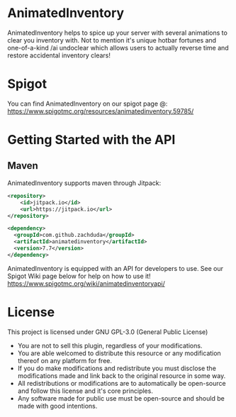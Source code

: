 # AnimatedInventory
AnimatedInventory helps to spice up your server with several animations to clear you inventory with. Not to mention it's unique hotbar fortunes and one-of-a-kind /ai undoclear which allows users to actually reverse time and restore accidental inventory clears!

# Spigot
You can find AnimatedInventory on our spigot page @: https://www.spigotmc.org/resources/animatedinventory.59785/

# Getting Started with the API

## Maven
AnimatedInventory supports maven through Jitpack:
```xml
<repository>
    <id>jitpack.io</id>
    <url>https://jitpack.io</url>
</repository>
```
```xml
<dependency>
  <groupId>com.github.zachduda</groupId>
  <artifactId>animatedinventory</artifactId>
  <version>7.7</version>
</dependency>
```

AnimatedInventory is equipped with an API for developers to use. See our Spigot Wiki page below for help on how to use it!
https://www.spigotmc.org/wiki/animatedinventoryapi/

# License
This project is licensed under GNU GPL-3.0 (General Public License)
- You are not to sell this plugin, regardless of your modifications.
- You are able welcomed to distribute this resource or any modification thereof on any platform for free.
- If you do make modifications and redistribute you must disclose the modifications made and link back to the original resource in some way.
- All redistributions or modifications are to automatically be open-source and follow this license and it's core principles.
- Any software made for public use must be open-source and should be made with good intentions.

